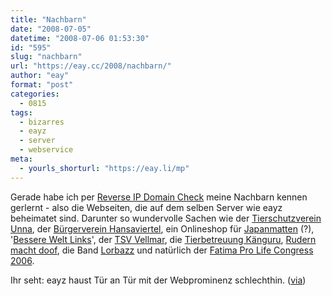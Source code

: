 ```yaml
---
title: "Nachbarn"
date: "2008-07-05"
datetime: "2008-07-06 01:53:30"
id: "595"
slug: "nachbarn"
url: "https://eay.cc/2008/nachbarn/"
author: "eay"
format: "post"
categories:
  - 0815
tags:
  - bizarres
  - eayz
  - server
  - webservice
meta:
  - yourls_shorturl: "https://eay.li/mp"
---
```


Gerade habe ich per [Reverse IP Domain Check](http://www.yougetsignal.com/tools/web-sites-on-web-server/) meine Nachbarn kennen gerlernt - also die Webseiten, die auf dem selben Server wie eayz beheimatet sind. Darunter so wundervolle Sachen wie der [Tierschutzverein Unna](http://tierschutzunna.com/), der [Bürgerverein Hansaviertel](http://www.buergerverein-hansaviertel-berlin.de/), ein Onlineshop für [Japanmatten](http://www.japanmatten.de/) (?), '[Bessere Welt Links](http://www.bessereweltlinks.de/)', der [TSV Vellmar](http://www.tsv-vellmar.de/), die [Tierbetreuung Känguru](http://www.tierbetreuung-kaenguru.de/), [Rudern macht doof](http://www.rudern-macht-doof.de/), die Band [Lorbazz](http://www.lorbazz.de/) und natürlich der [Fatima Pro Life Congress 2006](http://www.fatima-pro-life-congress-2006.com/).

Ihr seht: eayz haust Tür an Tür mit der Webprominenz schlechthin. ([via](http://www.supertopic.de/forum/9/nachbarschaft-6347-1.html))
